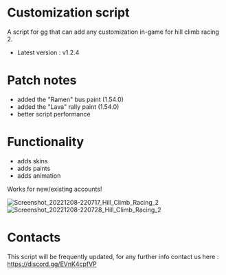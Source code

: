 # Customization script
A script for gg that can add any customization in-game for hill climb racing 2.

* Latest version : v1.2.4

# Patch notes
* added the "Ramen" bus paint (1.54.0)
* added the "Lava" rally paint (1.54.0)
* better script performance

# Functionality
- adds skins
- adds paints
- adds animation

Works for new/existing accounts!

![Screenshot_20221208-220717_Hill_Climb_Racing_2](https://user-images.githubusercontent.com/41923731/206568576-5b462840-85a3-4ac6-9088-35418dc37e6c.jpg)
![Screenshot_20221208-220728_Hill_Climb_Racing_2](https://user-images.githubusercontent.com/41923731/206568618-59d6aeab-7c39-4136-a328-6f1310055754.jpg)

# Contacts
This script will be frequently updated, for any further info contact us here :
https://discord.gg/EVnK4cpfVP
